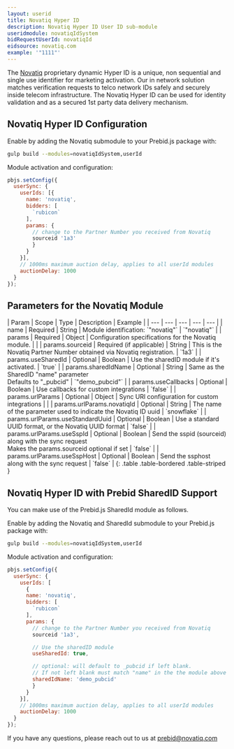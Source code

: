 ```yaml
---
layout: userid
title: Novatiq Hyper ID
description: Novatiq Hyper ID User ID sub-module
useridmodule: novatiqIdSystem
bidRequestUserId: novatiqId
eidsource: novatiq.com
example: '"1111"'
---
```



The [Novatiq](https://www.novatiq.com) proprietary dynamic Hyper ID is a unique, non sequential and single use identifier for marketing activation. Our in network solution matches verification requests to telco network IDs safely and securely inside telecom infrastructure. The Novatiq Hyper ID can be used for identity validation and as a secured 1st party data delivery mechanism.

## Novatiq Hyper ID Configuration

Enable by adding the Novatiq submodule to your Prebid.js package with:

```bash
gulp build --modules=novatiqIdSystem,userId
```

Module activation and configuration:

```javascript
pbjs.setConfig({
  userSync: {
    userIds: [{
      name: 'novatiq',
      bidders: [
        `rubicon`
      ],
      params: {
        // change to the Partner Number you received from Novatiq
        sourceid '1a3'
        }
      }
    }],
    // 1000ms maximum auction delay, applies to all userId modules
    auctionDelay: 1000
  }
});
```

## Parameters for the Novatiq Module

<div class="table-responsive" markdown="1">
| Param  | Scope | Type | Description | Example |
| --- | --- | --- | --- | --- |
| name | Required | String | Module identification: `"novatiq"` | `"novatiq"` |
| params | Required | Object | Configuration specifications for the Novatiq module. | |
| params.sourceid | Required (if applicable) | String | This is the Novatiq Partner Number obtained via Novatiq registration. | `1a3` |
| params.useSharedId | Optional | Boolean | Use the sharedID module if it's activated. | `true` |
| params.sharedIdName | Optional | String | Same as the SharedID "name" parameter <br /> Defaults to "_pubcid" | `"demo_pubcid"` |
| params.useCallbacks | Optional | Boolean | Use callbacks for custom integrations | `false` |
| params.urlParams | Optional | Object | Sync URl configuration for custom integrations | |
| params.urlParams.novatiqId | Optional | String | The name of the parameter used to indicate the Novatiq ID uuid | `snowflake` |
| params.urlParams.useStandardUuid | Optional | Boolean | Use a standard UUID format, or the Novatiq UUID format | `false` |
| params.urlParams.useSspId | Optional | Boolean | Send the sspid (sourceid) along with the sync request <br > Makes the params.sourceid optional if set | `false` |
| params.urlParams.useSspHost | Optional | Boolean | Send the ssphost along with the sync request | `false` |
{: .table .table-bordered .table-striped }
</div>

## Novatiq Hyper ID with Prebid SharedID Support

You can make use of the Prebid.js SharedId module as follows.

Enable by adding the Novatiq and SharedId submodule to your Prebid.js package with:

```bash
gulp build --modules=novatiqIdSystem,userId
```

Module activation and configuration:

```javascript
pbjs.setConfig({
  userSync: {
    userIds: [
      {
      name: 'novatiq',
      bidders: [
        `rubicon`
      ],
      params: {
        // change to the Partner Number you received from Novatiq
        sourceid '1a3',

        // Use the sharedID module
        useSharedId: true,

        // optional: will default to _pubcid if left blank.
        // If not left blank must match "name" in the the module above
        sharedIdName: 'demo_pubcid'
        }
      }
    }],
    // 1000ms maximum auction delay, applies to all userId modules
    auctionDelay: 1000
  }
});
```

If you have any questions, please reach out to us at [prebid@novatiq.com](mailto:prebid@novatiq.com)
